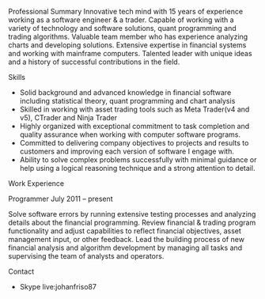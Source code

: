 Professional Summary
Innovative tech mind with 15 years of experience working as a software engineer & a trader. Capable of working with a variety of technology and software solutions, quant programming and trading algorithms. Valuable team member who has experience analyzing charts and developing solutions. Extensive expertise in financial systems and working with mainframe computers. Talented leader with unique ideas and a history of successful contributions in the field.


Skills
 - Solid background and advanced knowledge in financial software including statistical theory, quant programming and chart analysis
 - Skilled in working with asset trading tools such as Meta Trader(v4 and v5), CTrader and Ninja Trader
 - Highly organized with exceptional commitment to task completion and quality assurance when working with computer software programs.
 - Committed to delivering company objectives to projects and results to customers and improving each version of software I engage with.
 - Ability to solve complex problems successfully with minimal guidance or help using a logical reasoning technique and a strong attention to detail.


Work Experience

Programmer				July 2011 – present

Solve software errors by running extensive testing processes and analyzing details about the financial programming.
Review financial & trading program functionality and adjust capabilities to reflect financial objectives, asset management input, or other feedback.
Lead the building process of new financial analysis and algorithm development by managing all tasks and supervising the team of analysts and operators.


Contact
 - Skype
live:johanfriso87
